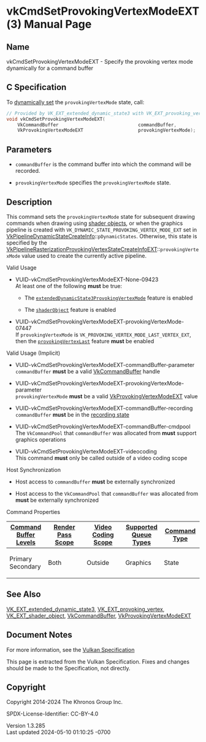 # vkCmdSetProvokingVertexModeEXT(3) Manual Page

## Name

vkCmdSetProvokingVertexModeEXT - Specify the provoking vertex mode
dynamically for a command buffer



## <a href="#_c_specification" class="anchor"></a>C Specification

To <a
href="https://registry.khronos.org/vulkan/specs/1.3-extensions/html/vkspec.html#pipelines-dynamic-state"
target="_blank" rel="noopener">dynamically set</a> the
`provokingVertexMode` state, call:

``` c
// Provided by VK_EXT_extended_dynamic_state3 with VK_EXT_provoking_vertex, VK_EXT_provoking_vertex with VK_EXT_shader_object
void vkCmdSetProvokingVertexModeEXT(
    VkCommandBuffer                             commandBuffer,
    VkProvokingVertexModeEXT                    provokingVertexMode);
```

## <a href="#_parameters" class="anchor"></a>Parameters

- `commandBuffer` is the command buffer into which the command will be
  recorded.

- `provokingVertexMode` specifies the `provokingVertexMode` state.

## <a href="#_description" class="anchor"></a>Description

This command sets the `provokingVertexMode` state for subsequent drawing
commands when drawing using <a
href="https://registry.khronos.org/vulkan/specs/1.3-extensions/html/vkspec.html#shaders-objects"
target="_blank" rel="noopener">shader objects</a>, or when the graphics
pipeline is created with `VK_DYNAMIC_STATE_PROVOKING_VERTEX_MODE_EXT`
set in
[VkPipelineDynamicStateCreateInfo](https://registry.khronos.org/vulkan/specs/1.3-extensions/man/html/VkPipelineDynamicStateCreateInfo.html)::`pDynamicStates`.
Otherwise, this state is specified by the
[VkPipelineRasterizationProvokingVertexStateCreateInfoEXT](https://registry.khronos.org/vulkan/specs/1.3-extensions/man/html/VkPipelineRasterizationProvokingVertexStateCreateInfoEXT.html)::`provokingVertexMode`
value used to create the currently active pipeline.

Valid Usage

- <a href="#VUID-vkCmdSetProvokingVertexModeEXT-None-09423"
  id="VUID-vkCmdSetProvokingVertexModeEXT-None-09423"></a>
  VUID-vkCmdSetProvokingVertexModeEXT-None-09423  
  At least one of the following **must** be true:

  - The
    [`extendedDynamicState3ProvokingVertexMode`](#features-extendedDynamicState3ProvokingVertexMode)
    feature is enabled

  - The [`shaderObject`](#features-shaderObject) feature is enabled

- <a href="#VUID-vkCmdSetProvokingVertexModeEXT-provokingVertexMode-07447"
  id="VUID-vkCmdSetProvokingVertexModeEXT-provokingVertexMode-07447"></a>
  VUID-vkCmdSetProvokingVertexModeEXT-provokingVertexMode-07447  
  If `provokingVertexMode` is
  `VK_PROVOKING_VERTEX_MODE_LAST_VERTEX_EXT`, then the <a
  href="https://registry.khronos.org/vulkan/specs/1.3-extensions/html/vkspec.html#features-provokingVertexLast"
  target="_blank" rel="noopener"><code>provokingVertexLast</code></a>
  feature **must** be enabled

Valid Usage (Implicit)

- <a href="#VUID-vkCmdSetProvokingVertexModeEXT-commandBuffer-parameter"
  id="VUID-vkCmdSetProvokingVertexModeEXT-commandBuffer-parameter"></a>
  VUID-vkCmdSetProvokingVertexModeEXT-commandBuffer-parameter  
  `commandBuffer` **must** be a valid
  [VkCommandBuffer](https://registry.khronos.org/vulkan/specs/1.3-extensions/man/html/VkCommandBuffer.html) handle

- <a
  href="#VUID-vkCmdSetProvokingVertexModeEXT-provokingVertexMode-parameter"
  id="VUID-vkCmdSetProvokingVertexModeEXT-provokingVertexMode-parameter"></a>
  VUID-vkCmdSetProvokingVertexModeEXT-provokingVertexMode-parameter  
  `provokingVertexMode` **must** be a valid
  [VkProvokingVertexModeEXT](https://registry.khronos.org/vulkan/specs/1.3-extensions/man/html/VkProvokingVertexModeEXT.html) value

- <a href="#VUID-vkCmdSetProvokingVertexModeEXT-commandBuffer-recording"
  id="VUID-vkCmdSetProvokingVertexModeEXT-commandBuffer-recording"></a>
  VUID-vkCmdSetProvokingVertexModeEXT-commandBuffer-recording  
  `commandBuffer` **must** be in the [recording
  state](#commandbuffers-lifecycle)

- <a href="#VUID-vkCmdSetProvokingVertexModeEXT-commandBuffer-cmdpool"
  id="VUID-vkCmdSetProvokingVertexModeEXT-commandBuffer-cmdpool"></a>
  VUID-vkCmdSetProvokingVertexModeEXT-commandBuffer-cmdpool  
  The `VkCommandPool` that `commandBuffer` was allocated from **must**
  support graphics operations

- <a href="#VUID-vkCmdSetProvokingVertexModeEXT-videocoding"
  id="VUID-vkCmdSetProvokingVertexModeEXT-videocoding"></a>
  VUID-vkCmdSetProvokingVertexModeEXT-videocoding  
  This command **must** only be called outside of a video coding scope

Host Synchronization

- Host access to `commandBuffer` **must** be externally synchronized

- Host access to the `VkCommandPool` that `commandBuffer` was allocated
  from **must** be externally synchronized

Command Properties

<table class="tableblock frame-all grid-all stretch">
<colgroup>
<col style="width: 20%" />
<col style="width: 20%" />
<col style="width: 20%" />
<col style="width: 20%" />
<col style="width: 20%" />
</colgroup>
<thead>
<tr class="header">
<th class="tableblock halign-left valign-top"><a
href="#VkCommandBufferLevel">Command Buffer Levels</a></th>
<th class="tableblock halign-left valign-top"><a
href="#vkCmdBeginRenderPass">Render Pass Scope</a></th>
<th class="tableblock halign-left valign-top"><a
href="#vkCmdBeginVideoCodingKHR">Video Coding Scope</a></th>
<th class="tableblock halign-left valign-top"><a
href="#VkQueueFlagBits">Supported Queue Types</a></th>
<th class="tableblock halign-left valign-top"><a
href="#fundamentals-queueoperation-command-types">Command Type</a></th>
</tr>
</thead>
<tbody>
<tr class="odd">
<td class="tableblock halign-left valign-top"><p>Primary<br />
Secondary</p></td>
<td class="tableblock halign-left valign-top"><p>Both</p></td>
<td class="tableblock halign-left valign-top"><p>Outside</p></td>
<td class="tableblock halign-left valign-top"><p>Graphics</p></td>
<td class="tableblock halign-left valign-top"><p>State</p></td>
</tr>
</tbody>
</table>

## <a href="#_see_also" class="anchor"></a>See Also

[VK_EXT_extended_dynamic_state3](https://registry.khronos.org/vulkan/specs/1.3-extensions/man/html/VK_EXT_extended_dynamic_state3.html),
[VK_EXT_provoking_vertex](https://registry.khronos.org/vulkan/specs/1.3-extensions/man/html/VK_EXT_provoking_vertex.html),
[VK_EXT_shader_object](https://registry.khronos.org/vulkan/specs/1.3-extensions/man/html/VK_EXT_shader_object.html),
[VkCommandBuffer](https://registry.khronos.org/vulkan/specs/1.3-extensions/man/html/VkCommandBuffer.html),
[VkProvokingVertexModeEXT](https://registry.khronos.org/vulkan/specs/1.3-extensions/man/html/VkProvokingVertexModeEXT.html)

## <a href="#_document_notes" class="anchor"></a>Document Notes

For more information, see the <a
href="https://registry.khronos.org/vulkan/specs/1.3-extensions/html/vkspec.html#vkCmdSetProvokingVertexModeEXT"
target="_blank" rel="noopener">Vulkan Specification</a>

This page is extracted from the Vulkan Specification. Fixes and changes
should be made to the Specification, not directly.

## <a href="#_copyright" class="anchor"></a>Copyright

Copyright 2014-2024 The Khronos Group Inc.

SPDX-License-Identifier: CC-BY-4.0

Version 1.3.285  
Last updated 2024-05-10 01:10:25 -0700
